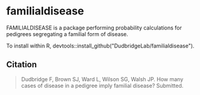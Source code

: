 # familialdisease

FAMILIALDISEASE is a package performing probability calculations for pedigrees segregating a familial form of disease.

To install within R, devtools::install_github("DudbridgeLab/familialdisease").

## Citation

> Dudbridge F, Brown SJ, Ward L, Wilson SG, Walsh JP.  How many cases of disease in a pedigree imply familial disease?  Submitted.
